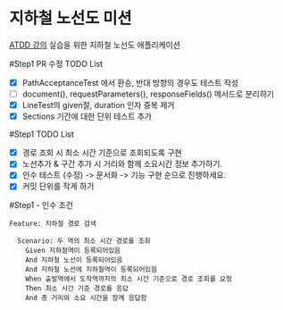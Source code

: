 # 지하철 노선도 미션
[ATDD 강의](https://edu.nextstep.camp/c/R89PYi5H) 실습을 위한 지하철 노선도 애플리케이션

#Step1 PR 수정 TODO List
- [x] PathAcceptanceTest 에서 환승, 반대 방향의 경우도 테스트 작성
- [ ] document(), requestParameters(), responseFields() 메서드로 분리하기
- [x] LineTest의 given절, duration 인자 중복 제거
- [x] Sections 기간에 대한 단위 테스트 추가

#Step1 TODO List
- [x] 경로 조회 시 최소 시간 기준으로 조회되도록 구현
- [x] 노선추가 & 구간 추가 시 거리와 함께 소요시간 정보 추가하기.
- [x] 인수 테스트 (수정) -> 문서화 -> 기능 구현 순으로 진행하세요.
- [x] 커밋 단위를 작게 하기

#Step1 - 인수 조건
```
Feature: 지하철 경로 검색

  Scenario: 두 역의 최소 시간 경로를 조회
    Given 지하철역이 등록되어있음
    And 지하철 노선이 등록되어있음
    And 지하철 노선에 지하철역이 등록되어있음
    When 출발역에서 도착역까지의 최소 시간 기준으로 경로 조회를 요청
    Then 최소 시간 기준 경로를 응답
    And 총 거리와 소요 시간을 함께 응답함
```
